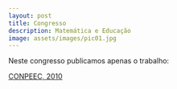 ```yaml
---
layout: post
title: Congresso
description: Matemática e Educação
image: assets/images/pic01.jpg
---
```


Neste congresso publicamos apenas o trabalho:

[CONPEEC, 2010](https://leandromundim.com/pdf/Eventos/2010/Conpeec.pdf)
